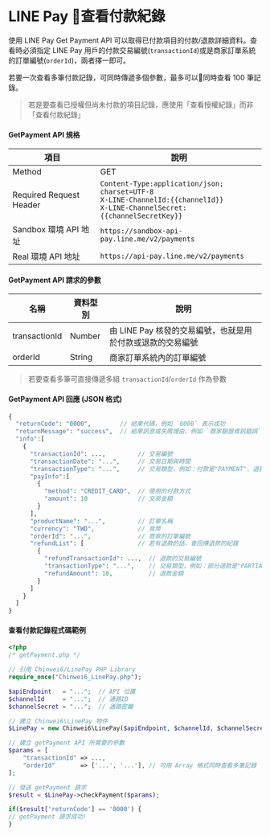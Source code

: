 # LINE Pay 􏰀查看付款紀錄
使用 LINE Pay Get Payment API 可以取得已付款項目的付款/退款詳細資料。查看時必須指定 LINE Pay 用戶的付款交易編號(`transactionId`)或是商家訂單系統的訂單編號(`orderId`)，兩者擇一即可。

若要一次查看多筆付款記錄，可同時傳遞多個參數，最多可以􏰀同時查看 100 筆記錄。

> 若是要查看已授權但尚未付款的項目記錄，應使用「查看授權紀錄」而非「查看付款紀錄」

#### GetPayment API 規格  

項目 | 說明
---- | --- 
Method | GET
Required Request Header | `Content-Type:application/json; charset=UTF-8`<br>`X-LINE-ChannelId:{{channelId}}`<br>`X-LINE-ChannelSecret:{{channelSecretKey}}`
Sandbox 環境 API 地址 | `https://sandbox-api-pay.line.me/v2/payments`
Real 環境 API 地址 | `https://api-pay.line.me/v2/payments`

#### GetPayment API 請求的參數  

名稱 | 資料型別 | 說明
---- | ------- | ---
transactionId | Number | 由 LINE Pay 核發的交易編號，也就是用於付款或退款的交易編號
orderId | String | 商家訂單系統內的訂單編號

> 若要查看多筆可直接傳遞多組 `transactionId`/`orderId` 作為參數

#### GetPayment API 回應 (JSON 格式)

``` php
{
  "returnCode": "0000",        // 結果代碼，例如 `0000` 表示成功
  "returnMessage": "success",  // 結果訊息或失敗理由，例如 `商家驗證資訊錯誤`
  "info":[
    {
      "transactionId": ...,         // 交易編號
      "transactionDate": "...",     // 交易日期與時間
      "transactionType": "...",     // 交易類型，例如：付款是"PAYMENT"、退款是"PAYMENT_REFUND"、部分退款是"PARTIAL_REFUND"
      "payInfo":[
        {
          "method": "CREDIT_CARD",  // 使用的付款方式
          "amount": 10              // 交易金額
        } 
      ],
      "productName": "...",         // 訂單名稱
      "currency": "TWD",            // 貨幣
      "orderId": "...",             // 商家的訂單編號
      "refundList": [               // 若有退款的話，會回傳退款的紀錄
        { 
          "refundTransactionId": ...,  // 退款的交易編號
          "transactionType": "...",    // 交易類型，例如：部分退款是"PARTIAL_REFUND"
          "refundAmount": 10,          // 退款金額
        }
      ]
    }
  ]
}
```

#### 查看付款記錄程式碼範例  

``` php
<?php 
/* getPayment.php */

// 引用 Chinwei6/LinePay PHP Library
require_once("Chinwei6_LinePay.php");

$apiEndpoint   = "...";  // API 位置
$channelId     = "...";  // 通路ID
$channelSecret = "...";  // 通路密鑰

// 建立 Chinwei6\LinePay 物件
$LinePay = new Chinwei6\LinePay($apiEndpoint, $channelId, $channelSecret);

// 建立 getPayment API 所需要的參數
$params = [
    "transactionId" => ..., 
    "orderId"       => ['...', '...'], // 可用 Array 格式同時查看多筆記錄
];

// 發送 getPayment 請求
$result = $LinePay->checkPayment($params);

if($result['returnCode'] == '0000') {
// getPayment 請求成功!
}
```